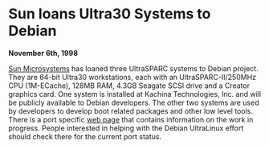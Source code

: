 
Sun loans Ultra30 Systems to Debian
===================================


**November 6th, 1998**


[Sun Microsystems](http://sun.com) has loaned three UltraSPARC
systems to Debian project. They are 64-bit Ultra30 workstations, each with an
UltraSPARC-II/250MHz CPU (1M-ECache), 128MB RAM, 4.3GB Seagate SCSI drive
and a Creator graphics card. One system is installed at Kachina
Technologies, Inc. and will be publicly available to Debian developers.
The other two systems are used by developers to develop boot related
packages and other low level tools.
There is a port specific [web page](https://www.debian.org/ports/sparc/) that
contains information on the work in progress. People interested in
helping with the Debian UltraLinux effort should check there for the current
port status.





